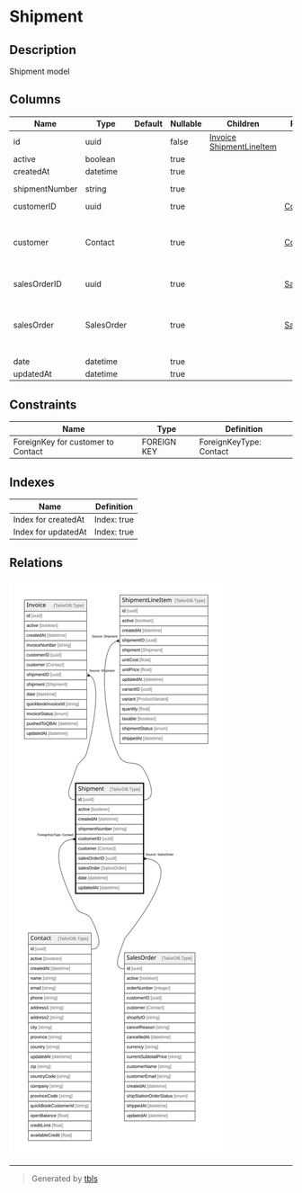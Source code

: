 # Shipment

## Description

Shipment model

## Columns

| Name | Type | Default | Nullable | Children | Parents | Comment |
| ---- | ---- | ------- | -------- | -------- | ------- | ------- |
| id | uuid |  | false | [Invoice](Invoice.md) [ShipmentLineItem](ShipmentLineItem.md) |  |  |
| active | boolean |  | true |  |  | active |
| createdAt | datetime |  | true |  |  | createdAt |
| shipmentNumber | string |  | true |  |  | Shipment number |
| customerID | uuid |  | true |  | [Contact](Contact.md) | Contact ID |
| customer | Contact |  | true |  | [Contact](Contact.md) | Contact model. Contact and this model is n:1 |
| salesOrderID | uuid |  | true |  | [SalesOrder](SalesOrder.md) | salesOrder ID |
| salesOrder | SalesOrder |  | true |  | [SalesOrder](SalesOrder.md) | SalesOrder model. SalesOrder and this model is n:1. |
| date | datetime |  | true |  |  | date |
| updatedAt | datetime |  | true |  |  | updatedAt |

## Constraints

| Name | Type | Definition |
| ---- | ---- | ---------- |
| ForeignKey for customer to Contact | FOREIGN KEY | ForeignKeyType: Contact |

## Indexes

| Name | Definition |
| ---- | ---------- |
| Index for createdAt | Index: true |
| Index for updatedAt | Index: true |

## Relations

![er](Shipment.svg)

---

> Generated by [tbls](https://github.com/k1LoW/tbls)
